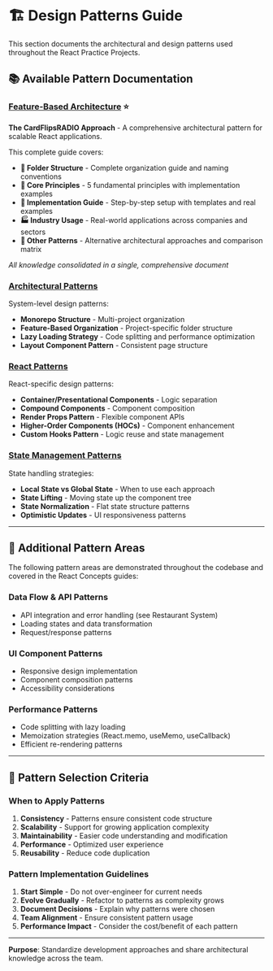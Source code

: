 # 🏗️ Design Patterns Guide

This section documents the architectural and design patterns used throughout the React Practice Projects.

## 📚 Available Pattern Documentation

### [Feature-Based Architecture](./feature-based-architecture.md) ⭐

**The CardFlipsRADIO Approach** - A comprehensive architectural pattern for scalable React applications.

This complete guide covers:

- **📁 Folder Structure** - Complete organization guide and naming conventions
- **🎯 Core Principles** - 5 fundamental principles with implementation examples
- **🚀 Implementation Guide** - Step-by-step setup with templates and real examples
- **🏭 Industry Usage** - Real-world applications across companies and sectors
- **🔄 Other Patterns** - Alternative architectural approaches and comparison matrix

_All knowledge consolidated in a single, comprehensive document_

### [Architectural Patterns](./architectural-patterns.md)

System-level design patterns:

- **Monorepo Structure** - Multi-project organization
- **Feature-Based Organization** - Project-specific folder structure
- **Lazy Loading Strategy** - Code splitting and performance optimization
- **Layout Component Pattern** - Consistent page structure

### [React Patterns](./react-patterns.md)

React-specific design patterns:

- **Container/Presentational Components** - Logic separation
- **Compound Components** - Component composition
- **Render Props Pattern** - Flexible component APIs
- **Higher-Order Components (HOCs)** - Component enhancement
- **Custom Hooks Pattern** - Logic reuse and state management

### [State Management Patterns](./state-management-patterns.md)

State handling strategies:

- **Local State vs Global State** - When to use each approach
- **State Lifting** - Moving state up the component tree
- **State Normalization** - Flat state structure patterns
- **Optimistic Updates** - UI responsiveness patterns

---

## 🚀 Additional Pattern Areas

The following pattern areas are demonstrated throughout the codebase and covered in the React Concepts guides:

### Data Flow & API Patterns

- API integration and error handling (see Restaurant System)
- Loading states and data transformation
- Request/response patterns

### UI Component Patterns

- Responsive design implementation
- Component composition patterns
- Accessibility considerations

### Performance Patterns

- Code splitting with lazy loading
- Memoization strategies (React.memo, useMemo, useCallback)
- Efficient re-rendering patterns

---

## 🎯 Pattern Selection Criteria

### When to Apply Patterns

1. **Consistency** - Patterns ensure consistent code structure
2. **Scalability** - Support for growing application complexity
3. **Maintainability** - Easier code understanding and modification
4. **Performance** - Optimized user experience
5. **Reusability** - Reduce code duplication

### Pattern Implementation Guidelines

1. **Start Simple** - Do not over-engineer for current needs
2. **Evolve Gradually** - Refactor to patterns as complexity grows
3. **Document Decisions** - Explain why patterns were chosen
4. **Team Alignment** - Ensure consistent pattern usage
5. **Performance Impact** - Consider the cost/benefit of each pattern

---

**Purpose**: Standardize development approaches and share architectural knowledge across the team.
